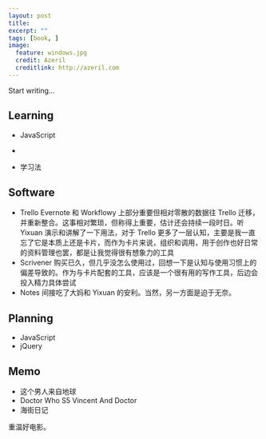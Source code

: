 ```yaml
---
layout: post
title: 
excerpt: ""
tags: [book, ]
image:
  feature: windows.jpg
  credit: Azeril
  creditlink: http://azeril.com
---
```



Start writing...



## Learning

- JavaScript
- 

- 学习法

## Software

- Trello 
Evernote 和 Workflowy 上部分重要但相对零散的数据往 Trello 迁移，并重新整合。这事相对繁琐，但称得上重要，估计还会持续一段时日。听 Yixuan 演示和讲解了一下用法，对于 Trello 更多了一层认知，主要是我一直忘了它是本质上还是卡片，而作为卡片来说，组织和调用，用于创作也好日常的资料管理也罢，都是让我觉得很有想象力的工具
- Scrivener 购买已久，但几乎没怎么使用过，回想一下是认知与使用习惯上的偏差导致的。作为与卡片配套的工具，应该是一个很有用的写作工具，后边会投入精力具体尝试
- Notes 间接吃了大妈和 Yixuan 的安利。当然，另一方面是迫于无奈。

## Planning

- JavaScript
- jQuery

## Memo

- 这个男人来自地球
- Doctor Who S5 Vincent And Doctor
- 海街日记

重温好电影。


